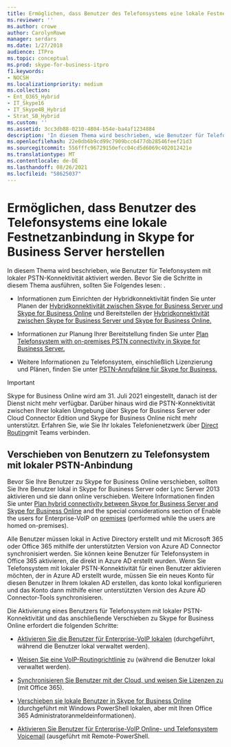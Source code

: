 ```yaml
---
title: Ermöglichen, dass Benutzer des Telefonsystems eine lokale Festnetzanbindung in Skype for Business Server herstellen
ms.reviewer: ''
ms.author: crowe
author: CarolynRowe
manager: serdars
ms.date: 1/27/2018
audience: ITPro
ms.topic: conceptual
ms.prod: skype-for-business-itpro
f1.keywords:
- NOCSH
ms.localizationpriority: medium
ms.collection:
- Ent_O365_Hybrid
- IT_Skype16
- IT_Skype4B_Hybrid
- Strat_SB_Hybrid
ms.custom: ''
ms.assetid: 3cc3db88-0210-4804-b54e-ba4af1234884
description: 'In diesem Thema wird beschrieben, wie Benutzer für Telefonsystem mit lokaler PSTN-Konnektivität aktiviert werden. Bevor Sie die Schritte in diesem Thema ausführen, sollten Sie Folgendes lesen: .'
ms.openlocfilehash: 22e0db6b9cd99c7909bcc6477db28546feef21d3
ms.sourcegitcommit: 556fffc96729150efcc04cd5d6069c402012421e
ms.translationtype: MT
ms.contentlocale: de-DE
ms.lasthandoff: 08/26/2021
ms.locfileid: "58625037"
---
```

# <a name="enable-users-for-phone-system-with-on-premises-pstn-connectivity-in-skype-for-business-server"></a>Ermöglichen, dass Benutzer des Telefonsystems eine lokale Festnetzanbindung in Skype for Business Server herstellen

In diesem Thema wird beschrieben, wie Benutzer für Telefonsystem mit lokaler PSTN-Konnektivität aktiviert werden. Bevor Sie die Schritte in diesem Thema ausführen, sollten Sie Folgendes lesen: .
  
- Informationen zum Einrichten der Hybridkonnektivität finden Sie unter Planen der [Hybridkonnektivität zwischen Skype for Business Server und Skype for Business Online](../../../SfbHybrid/hybrid/plan-hybrid-connectivity.md?bc=%2fSkypeForBusiness%2fbreadcrumb%2ftoc.json&toc=%2fSkypeForBusiness%2ftoc.json) und Bereitstellen der [Hybridkonnektivität zwischen Skype for Business Server und Skype for Business Online.](../../../SfbHybrid/hybrid/configure-hybrid-connectivity.md?bc=%2fSkypeForBusiness%2fbreadcrumb%2ftoc.json&toc=%2fSkypeForBusiness%2ftoc.json)
    
- Informationen zur Planung Ihrer Bereitstellung finden Sie unter [Plan Telefonsystem with on-premises PSTN connectivity in Skype for Business Server.](plan-phone-system-with-on-premises-pstn-connectivity.md)
    
- Weitere Informationen zu Telefonsystem, einschließlich Lizenzierung und Plänen, finden Sie unter [PSTN-Anrufpläne für Skype for Business.](https://support.office.com/article/PSTN-Calling-plans-for-Skype-for-Business-f47c6a97-bc8b-42e6-b5d4-ce6b41ed1918)
    
> [!Important]
> Skype for Business Online wird am 31. Juli 2021 eingestellt, danach ist der Dienst nicht mehr verfügbar.  Darüber hinaus wird die PSTN-Konnektivität zwischen Ihrer lokalen Umgebung über Skype for Business Server oder Cloud Connector Edition und Skype for Business Online nicht mehr unterstützt.  Erfahren Sie, wie Sie Ihr lokales Telefonienetzwerk über [Direct Routing](/MicrosoftTeams/direct-routing-landing-page)mit Teams verbinden.

## <a name="moving-users-to-phone-system-with-on-premises-pstn-connectivity"></a>Verschieben von Benutzern zu Telefonsystem mit lokaler PSTN-Anbindung

Bevor Sie Ihre Benutzer zu Skype for Business Online verschieben, sollten Sie Ihre Benutzer lokal in Skype for Business Server oder Lync Server 2013 aktivieren und sie dann online verschieben. Weitere Informationen finden Sie unter [Plan hybrid connectivity between Skype for Business Server and Skype for Business Online](../../../SfbHybrid/hybrid/plan-hybrid-connectivity.md?bc=%2fSkypeForBusiness%2fbreadcrumb%2ftoc.json&toc=%2fSkypeForBusiness%2ftoc.json) and the special considerations section of Enable the users for Enterprise-VoIP on [premises](enable-the-users-for-enterprise-voice-on-premises.md) (performed while the users are homed on-premises). 
  
Alle Benutzer müssen lokal in Active Directory erstellt und mit Microsoft 365 oder Office 365 mithilfe der unterstützten Version von Azure AD Connector synchronisiert werden. Sie können keine Benutzer für Telefonsystem in Office 365 aktivieren, die direkt in Azure AD erstellt wurden. Wenn Sie Telefonsystem mit lokaler PSTN-Konnektivität für einen Benutzer aktivieren möchten, der in Azure AD erstellt wurde, müssen Sie ein neues Konto für diesen Benutzer in Ihrem lokalen AD erstellen, das konto lokal konfigurieren und das Konto dann mithilfe einer unterstützten Version des Azure AD Connector-Tools synchronisieren. 
  
Die Aktivierung eines Benutzers für Telefonsystem mit lokaler PSTN-Konnektivität und das anschließende Verschieben zu Skype for Business Online erfordert die folgenden Schritte:
  
- [Aktivieren Sie die Benutzer für Enterprise-VoIP lokalen](enable-the-users-for-enterprise-voice-on-premises.md) (durchgeführt, während die Benutzer lokal verwaltet werden).
    
- [Weisen Sie eine VoIP-Routingrichtlinie](assign-a-voice-routing-policy.md) zu (während die Benutzer lokal verwaltet werden).
    
- [Synchronisieren Sie Benutzer mit der Cloud, und weisen Sie Lizenzen zu](../../../SfbHybrid/hybrid/configure-hybrid-connectivity.md?bc=%2fSkypeForBusiness%2fbreadcrumb%2ftoc.json&toc=%2fSkypeForBusiness%2ftoc.json) (mit Office 365).
    
- [Verschieben sie lokale Benutzer in Skype for Business Online](../../../SfbHybrid/hybrid/move-users-from-on-premises-to-skype-for-business-online.md) (durchgeführt mit Windows PowerShell lokalen, aber mit Ihren Office 365 Administratoranmeldeinformationen).
    
- [Aktivieren Sie Benutzer für Enterprise-VoIP Online- und Telefonsystem Voicemail](enable-users-for-enterprise-voice-online-and-phone-system-voicemail.md) (ausgeführt mit Remote-PowerShell.
